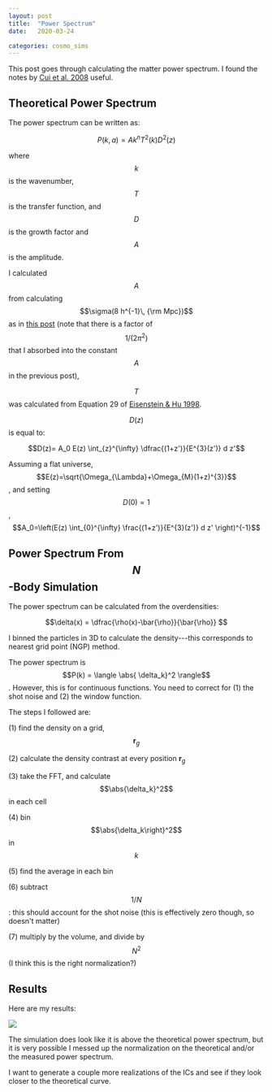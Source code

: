 ```yaml
---
layout: post
title:  "Power Spectrum"
date:   2020-03-24

categories: cosmo_sims
---
```



This post goes through calculating the matter power spectrum. I found the notes by <a href="https://ui.adsabs.harvard.edu/abs/2008ApJ...687..738C/abstract"> Cui et al. 2008</a> useful.

<!---
<a href="https://ui.adsabs.harvard.edu/abs/2016MNRAS.460.3624S/abstract">Sefusatti et al. 2016</a>
-->


## Theoretical Power Spectrum

The power spectrum can be written as:

$$P(k,a) = A k^n T^2(k) D^2(z)$$

where $$k$$ is the wavenumber, $$T$$ is the transfer function, and $$D$$ is the growth factor and $$A$$ is the amplitude.

I calculated $$A$$ from calculating $$\sigma(8 h^{-1}\, {\rm Mpc})$$ as in <a href="https://ndrakos.github.io/blog/mocks/Halo_Mass_Function/">this post</a> (note that there is a factor of $$1/(2 \pi^2)$$ that I absorbed into the constant $$A$$ in the previous post),

$$T$$ was calculated from Equation 29 of <a href="https://ui.adsabs.harvard.edu/abs/1998ApJ...496..605E/abstract">Eisenstein & Hu 1998</a>.

$$D(z)$$ is equal to:

$$D(z)= A_0 E(z) \int_{z}^{\infty} \dfrac{(1+z')}{E^{3}(z')} d z'$$

Assuming a flat universe, $$E(z)=\sqrt{\Omega_{\Lambda}+\Omega_{M}(1+z)^{3}}$$, and setting $$D(0)=1$$, $$A_0=\left(E(z) \int_{0}^{\infty} \frac{(1+z')}{E^{3}(z')} d z' \right)^{-1}$$

## Power Spectrum From $$N$$-Body Simulation

The power spectrum can be calculated from the overdensities:

$$\delta(x) = \dfrac{\rho(x)-\bar{\rho}}{\bar{\rho}} $$

I binned the particles in 3D to calculate the density---this corresponds to nearest grid point (NGP) method.

The power spectrum is $$P(k) = \langle \abs{ \delta_k}^2 \rangle$$. However, this is for continuous functions. You need to correct for (1) the shot noise and (2) the window function.


The steps I followed are:

(1) find the density on a grid, $$\mathbf{r}_g$$

(2) calculate the density contrast at every position $\mathbf{r}_g$

(3) take the FFT, and calculate $$\abs{\delta_k}^2$$ in each cell

(4) bin $$\abs{\delta_k\right}^2$$ in $$k$$

(5) find the average in each bin

(6) subtract $$1/N$$: this should account for the shot noise (this is effectively zero though, so doesn't matter)

(7) multiply by the volume, and divide by $$N^2$$ (I think this is the right normalization?)

## Results

Here are my results:

<img src="{{ site.baseurl }}/assets/plots/PowerSpectrum_wfirst128.png">

The simulation does look like it is above the theoretical power spectrum, but it is very possible I messed up the normalization on the theoretical and/or the measured power spectrum.

I want to generate a couple more realizations of the ICs and see if they look closer to the theoretical curve.
